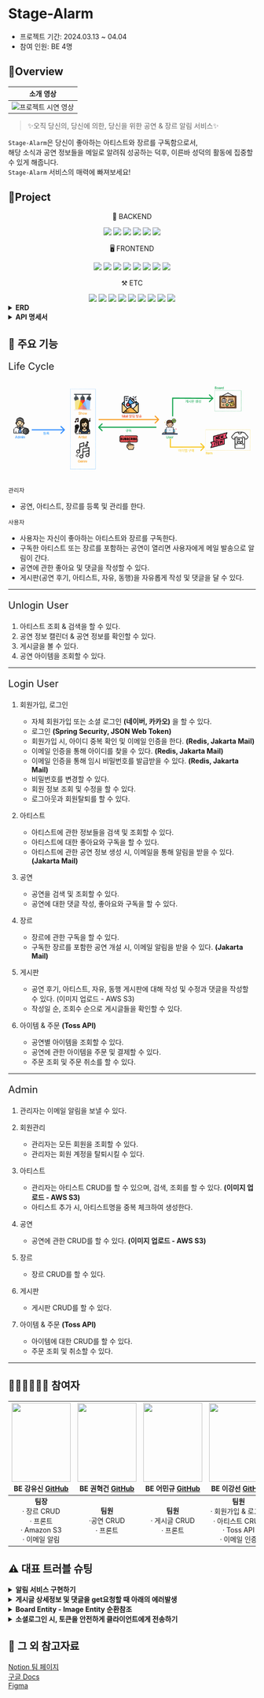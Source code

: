 # Stage-Alarm

- 프로젝트 기간: 2024.03.13 ~ 04.04
- 참여 인원: BE 4명


##  🍳Overview

|      소개 영상      |
|:---------------:|
| ![프로젝트 시연 영상]() |

> ✨오직 당신의, 당신에 의한, 당신을 위한 공연 & 장르 알림 서비스✨  
 
`Stage-Alarm`은 당신이 좋아하는 아티스트와 장르를 구독함으로서,   
해당 소식과 공연 정보들을 메일로 알려줘 성공하는 덕후, 이른바 성덕의 활동에 집중할 수 있게 해줍니다.  
`Stage-Alarm` 서비스의 매력에 빠져보세요!


##  🚩Project

<div align="center">
  <p>💾 BACKEND</p>
    <img src="https://img.shields.io/badge/Java 17-FF160B?style=flat-square&logo=java&logoColor=white"/>
    <img src="https://img.shields.io/badge/Spring Boot-6DB33F?style=flat-square&logo=springboot&logoColor=white"/>
    <img src="https://img.shields.io/badge/Spring Security-6DB33F?style=flat-square&logo=springsecurity&logoColor=white"/>
    <img src="https://img.shields.io/badge/JsonWebToken-000000?style=flat-square&logo=JSON Web Tokens&logoColor=white"/>
    <img src="https://img.shields.io/badge/Querydsl-white?style=flat-square&logo=querydsl&logoColor=white"/>
    <img src="https://img.shields.io/badge/JPA-088142?style=flat-square&logo=jpa&logoColor=white"/>
  <p>🖥️ FRONTEND</p>
    <img src="https://img.shields.io/badge/HTML-E34F26?style=flat-square&logo=html5&logoColor=white"/>
    <img src="https://img.shields.io/badge/CSS-1572B6?style=flat-square&logo=css3&logoColor=white"/>
    <img src="https://img.shields.io/badge/BootStrap-7952B3?style=flat-square&logo=bootstrap&logoColor=white"/>
    <img src="https://img.shields.io/badge/Thymeleaf-005F0F?style=flat-square&logo=thymeleaf&logoColor=white"/>
    <img src="https://img.shields.io/badge/jQuery-0769AD?style=flat-square&logo=jquery&logoColor=white"/>
    <img src="https://img.shields.io/badge/JavaSript-F7DF1E?style=flat-square&logo=javascript&logoColor=white"/>
    <img src="https://img.shields.io/badge/FullCalendar-528DD7?style=flat-square&logo=fullcalendar&logoColor=white"/>
    <img src="https://img.shields.io/badge/Font Awesome-528DD7?style=flat-square&logo=font awesome&logoColor=white"/>
  <p>⚒️ ETC</p>
    <img src="https://img.shields.io/badge/AWS S3-569A31?style=flat-square&logo=amazon s3&logoColor=white"/>
    <img src="https://img.shields.io/badge/SQLite-003B57?style=flat-square&logo=sqlite&logoColor=white"/>
    <img src="https://img.shields.io/badge/Jakarta Mail-F06B66?style=flat-square&logo=[아이콘명]&logoColor=white"/>
    <img src="https://img.shields.io/badge/Redis-DC382D?style=flat-square&logo=redis&logoColor=white"/>
    <img src="https://img.shields.io/badge/Swagger-85EA2D?style=flat-square&logo=swagger&logoColor=white"/>
    <img src="https://img.shields.io/badge/Erdcloud-171C36?style=flat-square&logo=[아이콘명]&logoColor=white"/>
    <img src="https://img.shields.io/badge/GitHub-181717?style=flat-square&logo=github&logoColor=white"/>
    <img src="https://img.shields.io/badge/Notion-000000?style=flat-square&logo=notion&logoColor=white"/>
    <img src="https://img.shields.io/badge/Figma-F24E1E?style=flat-square&logo=figma&logoColor=white"/>
</div>

<details>
<summary><strong>ERD</strong></summary>

![ERD](image/ERD.png)
</details>

<details>
<summary><strong>API 명세서</strong></summary>

http://localhost:8080/swagger-ui/index.html


![API 명세서](image/API%20명세서.png)
</details>


##  📍 주요 기능

<p style="font-size: 20px">Life Cycle</p>

![LifeCycle](image/LifeCycle.png)

`관리자`
- 공연, 아티스트, 장르를 등록 및 관리를 한다.

`사용자`
- 사용자는 자신이 좋아하는 아티스트와 장르를 구독한다.  
- 구독한 아티스트 또는 장르를 포함하는 공연이 열리면 사용자에게 메일 발송으로 알림이 간다.
- 공연에 관한 좋아요 및 댓글을 작성할 수 있다.
- 게시판(공연 후기, 아티스트, 자유, 동행)을 자유롭게 작성 및 댓글을 달 수 있다.

---

<p style="font-size: 20px">Unlogin User</p>

1. 아티스트 조회 & 검색을 할 수 있다.
2. 공연 정보 캘린더 & 공연 정보를 확인할 수 있다.
3. 게시글을 볼 수 있다.
4. 공연 아이템을 조회할 수 있다.

---

<p style="font-size: 20px">Login User</p>

1. 회원가입, 로그인
   - 자체 회원가입 또는 소셜 로그인 **(네이버, 카카오)** 을 할 수 있다.
   - 로그인 **(Spring Security, JSON Web Token)**
   - 회원가입 시, 아이디 중복 확인 및 이메일 인증을 한다. **(Redis, Jakarta Mail)**
   - 이메일 인증을 통해 아이디를 찾을 수 있다. **(Redis, Jakarta Mail)**
   - 이메일 인증을 통해 임시 비밀번호를 발급받을 수 있다. **(Redis, Jakarta Mail)**
   - 비밀번호를 변경할 수 있다.
   - 회원 정보 조회 및 수정을 할 수 있다.
   - 로그아웃과 회원탈퇴를 할 수 있다.
   

2. 아티스트
   - 아티스트에 관한 정보들을 검색 및 조회할 수 있다.
   - 아티스트에 대한 좋아요와 구독을 할 수 있다.
   - 아티스트에 관한 공연 정보 생성 시, 이메일을 통해 알림을 받을 수 있다. **(Jakarta Mail)**


3. 공연
   - 공연을 검색 및 조회할 수 있다.
   - 공연에 대한 댓글 작성, 좋아요와 구독을 할 수 있다.


4. 장르
   - 장르에 관한 구독을 할 수 있다.
   - 구독한 장르를 포함한 공연 개설 시, 이메일 알림을 받을 수 있다. **(Jakarta Mail)**


5. 게시판
   - 공연 후기, 아티스트, 자유, 동행 게시판에 대해 작성 및 수정과 댓글을 작성할 수 있다. (이미지 업로드 - AWS S3)
   - 작성일 순, 조회수 순으로 게시글들을 확인할 수 있다.


6. 아이템 & 주문 **(Toss API)**
   - 공연별 아이템을 조회할 수 있다.
   - 공연에 관한 아이템을 주문 및 결제할 수 있다.
   - 주문 조회 및 주문 취소를 할 수 있다.
---

<p style="font-size: 20px">Admin</p>

1. 관리자는 이메일 알림을 보낼 수 있다.


2. 회원관리
   - 관리자는 모든 회원을 조회할 수 있다.
   - 관리자는 회원 계정을 탈퇴시킬 수 있다.


3. 아티스트
   - 관리자는 아티스트 CRUD를 할 수 있으며, 검색, 조회를 할 수 있다. **(이미지 업로드 - AWS S3)**
   - 아티스트 추가 시, 아티스트명을 중복 체크하여 생성한다.


4. 공연
   - 공연에 관한 CRUD를 할 수 있다. **(이미지 업로드 - AWS S3)**


5. 장르
   - 장르 CRUD를 할 수 있다.


6. 게시판
   - 게시판 CRUD를 할 수 있다. 


7. 아이템 & 주문 **(Toss API)**
   - 아이템에 대한 CRUD를 할 수 있다.
   - 주문 조회 및 취소할 수 있다.
---


##  👩🏻‍💻🧑🏻‍💻 참여자

| <img src="https://github.com/fish-minkyu/fish-minkyu/assets/128130163/05ef3683-4b2d-435c-8a07-c6712221f25b" width="120" height="160"/><br/>BE 강유신 <a href="https://github.com/simidot">GitHub</a> | <img src="https://github.com/fish-minkyu/fish-minkyu/assets/128130163/70201eec-be3a-4771-9b06-6b9a7aa2557e" width="120" height="160"/><br/>BE 권혁건 <a href="https://github.com/KwonHyeokGeon">GitHub</a> | <img src="https://github.com/fish-minkyu/fish-minkyu/assets/128130163/3f56f6a8-750f-440e-a27f-d619aa30cdbb" width="120" height="160"/><br/>BE 어민규 <a href="https://github.com/fish-minkyu">GitHub</a> | <img src="https://github.com/fish-minkyu/fish-minkyu/assets/128130163/2692556c-938d-4171-b798-8f0585f28452" width="120" height="160"/><br/>BE 이강선 <a href="https://github.com/joshiaLee">GitHub</a> |
|:-------------------------------------------------------------------------------------------------------------------------------------------------------------------------------------------------:|:-------------------------------------------------------------------------------------------------------------------------------------------------------------------------------------------------------:|:-----------------------------------------------------------------------------------------------------------------------------------------------------------------------------------------------------:|:---------------------------------------------------------------------------------------------------------------------------------------------------------------------------------------------------:|
|                                              <strong>팀장</strong> <br> &middot; 장르 CRUD <br> &middot; 프론트 <br> &middot; Amazon S3 <br> &middot; 이메일 알림                                              |                                                                       <strong>팀원</strong> <br> &middot;공연 CRUD <br> &middot; 프론트                                                                        |                                                                     <strong>팀원</strong> <br> &middot; 게시글 CRUD <br> &middot; 프론트                                                                      |                                          <strong>팀원</strong> <br> &middot; 회원가입 & 로그인 <br> &middot; 아티스트 CRUD <br> &middot; Toss API <br> &middot; 이메일 인증                                           |


##  ⚠️ 대표 트러블 슈팅

<details>
<summary><strong>알림 서비스 구현하기</strong></summary>


# 1. 알림 서비스 구현하기

### 🖥️ 상황

- 사용자는 아티스트와 장르에 대해 구독할 수 있다.
- 새로운 공연 정보가 업로드될 때 사용자가 구독한 아티스트가 참여하거나, 사용자가 구독한 장르의 공연이라면 사용자에게 이메일로 알림을 보낸다.
- 이때, 이메일 알림은 **Jakarta Mail**로 메일 발송 처리를 하는데, 공연 정보를 업로드하는 메서드 내부에 구현해야할지? 구체적으로 어떤 방식으로 구현해야 할지 고민이 되었다.

### 🖋️ 알림 처리에 대한 공부

**1) Spring 비동기 처리 기능**


: 알림 작업을 비동기적으로 처리하여 응답 시간을 최소화할 수 있다.

- @EnableAsync + @Async : 단순한 스레드를 만들어준다.
- SpringAsyncConfig(@EnableAsync) + @Async(”threadPoolName”) : 스레드 풀을 만든다.
- 리턴 값이 있는 경우 : Future, ListenableFuture, CompleatableFuture 사용
- 👍🏻 : 높은 응답성, 자원 효율성 (필요에 따라 스레드 생성 및 관리)
- 👎🏻 : 코드 복잡도, 메모리 문제 (스레드가 다른 스레드와 동일한 메모리 공간을 공유한다)

**2) 이벤트 기반 아키텍처**


: 공연 정보가 업로드되는 이벤트를 발생시키고, 해당 이벤트를 구독하는 알림 서비스가 감지하여 알림을 보낸다.

- Spring의 이벤트 프레임워크 사용 + 이를 처리하는 리스너 등록
- 이벤트 발행 : ApplicationEventPublisher 주입받아 사용
- 이벤트 구독 : ApplicationListener 인터페이스 구현 혹은 @EventListener 사용
- 멀티 캐스팅 관계 : 다수의 수신자가 존재할 수 있는 통신 형태
- 동기 방식으로 동작 (트랜잭션이 하나의 범위로 묶일 수 있다.)
- 비동기 방식으로 하기 위해서는 별도의 설정이 필요
   - @Async 메서드로 비동기 구현
   - ApplicationEventMulticaster로 비동기 구현
- 👍🏻 : 의존성 분리, 재사용성, 별도의 서비스 분리 용이 (여러 도메인에서 사용 가능), 단위 테스트 용이
- 👎🏻 : 전반적인 작업량이 많아짐. 메시지 구독 순서를 고려해야 하는 경우 복잡.

**3) 알림 대기열**


: 메시지 큐나 대기열 시스템을 사용하여 알림 메시지를 임시 저장하고, 대기열을 정기적으로 확인하여 알림을 발송하는 방식.

- RabbitMQ 사용 (AMQP(Advanced Message Queuing Protocol)을 구현한 오픈 소스 메시지 브로커)
- Amazon SQS (Simple Queue Service) 사용
- Apache Kafka 사용 (고성능, 분산형 스트리밍 플랫폼. 대량의 데이터 스트리밍 처리에 특화)
- RabbitMQ 사용 (AMQP(Advanced Message Queuing Protocol)을 구현한 오픈 소스 메시지 브로커)
- ActiveMQ 사용
- 👍🏻 : 확장성, 결합도 감소, 부하 분산
- 👎🏻 : 복잡성 증가, 디버깅과 모니터링의 어려움

### **🌟 선택**

- 2번과 3번은 현재 상황에서 시간적 여유 및 경험 부족으로 구현이 어려울 것으로 예상.
- 그러나, 비동기 처리는 필수이므로 1번 방법을 활용해 알림 처리를 비동기로 처리하기로 했다.
- 핵심 : 알림 처리가 지연되어도 공연 정보 업로드 요청은 완료되어야 하며, 다른 스레드에서 알림을 처리할 수 있도록 비동기로 처리하여야 한다.

### 📨 구현

**1) AsyncConfig 설정**

- @EnableAsync : 비동기 기능 활성
- TaskExecutor를 사용하여 비동기 작업을 스케줄링 (ThreadPoolTaskExecutor)
- setCorePoolSize(n) : 기본적으로 실행 대기 중인 스레드 개수
- setMaxPoolSize(n) : 동시에 동작하는 최대 스레드 개수
- setQueueCapacity(n) : CorePool의 크기를 넘어서면 큐에 저장하는데, 그 큐의 최대 용량

```java
@Configuration
@EnableAsync // 스프링의 비동기 기능을 활성화하여 Async 어노테이션을 감지
public class AsyncConfig implements AsyncConfigurer {

  @Override
  @Bean(name = "threadPoolTaskExecutor")
  public Executor getAsyncExecutor() {
		// 내 PC의 Processor 개수를 가져옴.
    int processors = Runtime.getRuntime().availableProcessors(); 
	  // TaskExecutor를 사용하여 비동기 작업을 스케줄링 (ThreadPoolTaskExecutor)
    ThreadPoolTaskExecutor executor = new ThreadPoolTaskExecutor(); 
    // 기본적으로 실행 대기 중인 스레드 개수
    executor.setCorePoolSize(processors);
    // 동시에 동작하는 최대 스레드 개수
    executor.setMaxPoolSize(processors * 2); 
    // CorePool의 크기를 넘어서면 큐에 저장하는데, 그 큐의 최대 용량
    executor.setQueueCapacity(50); // 대기를 위한 Queue 크기
    executor.setKeepAliveSeconds(60);  // 스레드 재사용 시간
    executor.setThreadNamePrefix("AsyncExecutor-"); // 스레드 이름 prefix
    executor.initialize(); // ThreadPoolExecutor 생성

    return executor;
  }
}
```

**2) 비동기 적용**


: 비동기 처리 메서드에 @Async 어노테이션 붙여주기

```java
    // 이메일 발송 메서드
    @Override
    @Async("threadPoolTaskExecutor")
    @Transactional
    public void sendMail(Alert alert) throws MessagingException {
        log.info("===== email sending start");

        MimeMessage message = mailSender.createMimeMessage();
        MimeMessageHelper helper = new MimeMessageHelper(message, true, "UTF-8");

        helper.setSubject(EMAIL_TITLE_PREFIX + alert.getTitle()); //제목
        helper.setFrom("stage alarm <noreply@stagealarm.com>");
        helper.setTo(alert.getUserEmail());
        HashMap<String, String> emailValues = new HashMap<>();
        emailValues.put("content", alert.getMessage());
        String text = setContext(emailValues);
        helper.setText(text, true);
        helper.addInline("logo", new ClassPathResource("static/images/logo.png"));
        helper.addInline("notice-icon", new ClassPathResource("static/images/image-1.png"));

        mailSender.send(message);
        log.info("===== email sending end");
    }

```

```java
    // 공연 정보에 대한 알림 객체 생성 메서드 (내부에서 이메일 발송 메서드를 호출하므로 트랜잭션 처리를 했다)
    @Override
    @Async("threadPoolTaskExecutor")
    @Transactional
    public void createAlert(Long showInfoId) {
        // 해당 공연정보에서 아티스트 관련 알림 객체 생성
        log.info("===== artist alert creation start");
        List<ShowArtist> showArtists = showArtistRepo.findByShowInfoId(showInfoId);
        generateArtistSubAlert(showArtists);
        log.info("===== artist alert creation end");

        log.info("===== genre alert creation start");
        List<ShowGenre> showGenres = showGenreRepo.findByShowInfoId(showInfoId);
        generateGenreSubAlert(showGenres);
        log.info("===== genre alert creation end");

        List<Alert> alerts = alertRepository.findByShowInfoId(showInfoId);
        for (Alert alert : alerts) {
            try {
                log.info("send email start");
                alert.setMessage(generateMessage(alert, alert.getUserNickname()));
                sendMail(alert);
            } catch (MessagingException e) {
                log.warn(e.getMessage());
                throw new ResponseStatusException(HttpStatus.INTERNAL_SERVER_ERROR);
            }
        }
    }
```

**** 주의사항 ****

- @Async 어노테이션이 붙은 메서드는 같은 클래스 내에서 다른 메서드가 직접 호출할 경우 비동기로 실행되지 않는다. 스프링의 **프록시 기반 AOP**가 작동하는 방식 때문이다. 이를 해결하기 위해서는 자기 자신의 프록시 객체를 주입받아 사용하거나, 다른 빈에서 해당 메서드를 호출해야 한다.
- 비동기 메서드에서 발생하는 예외를 처리하기 위해서는 AsyncUncaughtExceptionHandler를 구현해야 한다.

### 🔥 트러블 발생

![이미지](https://prod-files-secure.s3.us-west-2.amazonaws.com/c69962b0-3951-485b-b10a-5bb29576bba8/f8205c6e-8ae7-4707-afa6-421651e436cf/Untitled.png)

- 찾아봤더니 스프링은 프록시를 사용해서 별도의 스레드에서 Async 처리된 메서드를 실행할 때 프록시 기술을 사용한다고 한다. 음... 프록시가 뭔데 대체!....
- 프록시 생성 방법에는 JDK 동적 프록시 / CGLib 사용 가능
- 스프링 부트 사용시에는 AOP 적용시 기본으로 CGLib 사용
- @EnableAsync는 스프링부트의 방식과는 무관하게 **JDK 동적 프록시나 CGLib** 중 선택 가능하다. (기본값이 Jdk 동적 프록시)

<details>
<summary><strong>AOP Proxy 관련 간단 설명</strong></summary>

**1. JDK dynamic proxy**


:인터페이스 기반의 프록시 생성 방식. Java의 리플렉션을 이용해서 객체를 만든다.

대상의 객체가 최소 하나의 인터페이스를 구현했다면 JDK 프록시를 사용한다.

스프링은 JDK의 Proxy클래스를 사용하여 해당 인터페이스를 구현하는 프록시 객체를 동적으로 생성.

인터페이스를 통한 프록싱에 적합하다.

**2. CGLib proxy (Code Generation Library)**


: 클래스 기반의 프록시 생성 방식. 바이트코드를 조작해 프록시 객체를 만든다.  
대상 객체가 인터페이스를 구현하지 않거나, proxyTargetClass=true 설정을 사용하는 경우에 적용된다.  
상속을 사용하여 대상 클래스의 하위 클래스를 동적으로 생성하고, 이를 통해 프록시 객체를 만든다.  
클래스를 직접 상속하여 프록싱한다.

**default** : JDK dynamic proxy

만약 **@EnableAsync(proxyTargetClass =true)** 설정을 하였으면 **CGLib** proxy 강제

</details>


🤔사실 프록시에 대해 제대로 공부하지 않고, 그냥 어찌저찌 해결하다보니 실행이 되었다.  
이때 해결책으로 썼던 것은 **@EnableAsync(proxyTargetClass=true)**로 바꾸고, 된다! 하고 아무 생각 없이 넘겼다.  
하지만, 지금 트러블 슈팅을 적으며 프록시에 대해서 어느정도 개념을 공부하니, 얼떨결에~ 해결했다는 사실을 알게 되었다.  

위의 오류 상황을 제대로 살펴보면 Action에 두가지 해결책을 제시해주었다.

1) Consider injecting the bean as one of its interfaces

or

2) forcing the use of CGLib-based proxies by setting proxyTargetClass=true on @EnableAsync and/or @EnableCaching.

이렇게 두가지 방법이 있다.

1) 인터페이스 상속을 통해서 빈 주입을 하여 JDK dynamic proxy로 제대로 생성되게 만든다.

2) proxyTargetClass=true 설정을 통해서 CGLib proxy로 강제하여 생성되게 만든다.

위의 상황에서 나는 분명 interface를 구현하고 상속받았는데 왜 why? 이런 문제가 나는걸까 ? 했는데,  
알고보니, Async 어노테이션이 달리는 메서드가 꼭 반드시 인터페이스에 구현되어있어야 한다. = 인터페이스로 빈을 주입한다.   
그래서 두가지 메서드를 인터페이스 메서드로 구현하여 오버라이딩하여 구체적인 메서드를 구현해주었다.

```java
public interface AlertService {
    void createAlert(Long showInfoId);
    void sendMail(Alert alert) throws MessagingException;
}
```

```java
@Slf4j
@Service
@RequiredArgsConstructor
public class EmailAlertService implements AlertService {
    private final JavaMailSender mailSender;
    private final SpringTemplateEngine templateEngine;

    private final AlertRepository alertRepository;
    private final ShowArtistRepo showArtistRepo;
    private final ShowGenreRepo showGenreRepo;
    private final GenreSubscribeRepo genreSubscribeRepo;
    private final ArtistSubscribeRepo artistSubscribeRepo;

    private static final String EMAIL_TITLE_PREFIX = "[STAGE ALARM] 알림 : 새 공연이 등록되었습니다";
    private static final String EMAIL_ALARM_TITLE = "알림 : 새 공연이 등록되었습니다";

    @Override
    @Async("threadPoolTaskExecutor")
    public void sendMail(Alert alert) throws MessagingException {
        log.info("===== email sending start");

        MimeMessage message = mailSender.createMimeMessage();
        MimeMessageHelper helper = new MimeMessageHelper(message, true, "UTF-8");

        helper.setSubject(EMAIL_TITLE_PREFIX + alert.getTitle()); //제목
        helper.setFrom("stage alarm <noreply@stagealarm.com>");
        helper.setTo(alert.getUserEmail());
        HashMap<String, String> emailValues = new HashMap<>();
        emailValues.put("content", alert.getMessage());
        String text = setContext(emailValues);
        helper.setText(text, true);
        helper.addInline("logo", new ClassPathResource("static/images/logo.png"));
        helper.addInline("notice-icon", new ClassPathResource("static/images/image-1.png"));

        mailSender.send(message);
        log.info("===== email sending end");
    }

    @Override
    public void createAlert(Long showInfoId) {
        // 해당 공연정보에서 아티스트 관련 알림 객체 생성
        log.info("===== artist alert creation start");
        List<ShowArtist> showArtists = showArtistRepo.findByShowInfoId(showInfoId);
        generateArtistSubAlert(showArtists);
        log.info("===== artist alert creation end");

        log.info("===== genre alert creation start");
        List<ShowGenre> showGenres = showGenreRepo.findByShowInfoId(showInfoId);
        generateGenreSubAlert(showGenres);
        log.info("===== genre alert creation end");

        List<Alert> alerts = alertRepository.findByShowInfoId(showInfoId);
        for (Alert alert : alerts) {
            try {
                log.info("send email start");
                alert.setMessage(generateMessage(alert, alert.getUserNickname()));
                sendMail(alert);
            } catch (MessagingException e) {
                log.warn(e.getMessage());
                throw new ResponseStatusException(HttpStatus.INTERNAL_SERVER_ERROR);
            }
        }
    }

    private void generateArtistSubAlert(List<ShowArtist> shows) {
        for (ShowArtist artist : shows) {
            List<ArtistSubscribe> subscribes = artistSubscribeRepo.findByArtistId(artist.getArtist().getId());
            for(ArtistSubscribe subscribe : subscribes) {
                log.info("subscribe :: "+subscribe.toString());
                Alert alert = Alert.builder()
                    .showInfo(artist.getShowInfo())
                    .userEmail(subscribe.getUserEntity().getEmail())
                    .userNickname(subscribe.getUserEntity().getNickname())
                    .artistSubscribe(subscribe)
                    .title(EMAIL_ALARM_TITLE)
                    .build();

                alert = alertRepository.save(alert);
                log.info("saved..artist alert : "+alert.toString());
            }
        }
    }

    private void generateGenreSubAlert(List<ShowGenre> shows) {
        for (ShowGenre genre : shows) {
            List<GenreSubscribe> subscribes = genreSubscribeRepo.findByGenreId(genre.getGenre().getId());
            for (GenreSubscribe subscribe : subscribes) {
                String userEmail = subscribe.getUserEntity().getEmail();
                Optional<Alert> alertOptional = alertRepository.findByUserEmailAndShowInfoId(userEmail, genre.getShowInfo().getId());
                Alert alert;
                // 이미 해당 구독자 유저에 대한 알림이 생성된 상태이면 이미 생성된 alert에 추가만 하고 알림 이메일은 보내지 않음
                if (alertOptional.isPresent()) {
                    alert = alertOptional.get();
                    alert.setGenreSubscribe(subscribe);
                    alertRepository.save(alert);
                    log.info("==== set same alert for " + subscribe.getUserEntity().getNickname());
                    continue;
                } else { // 한 유저에 대한 알림이 생성되지 않은 상태이면 새로 생성
                    alert = Alert.builder()
                        .showInfo(genre.getShowInfo())
                        .genreSubscribe(subscribe)
                        .title(EMAIL_ALARM_TITLE)
                        .userEmail(userEmail)
                        .userNickname(subscribe.getUserEntity().getNickname())
                        .build();
                    alertRepository.save(alert);
                }
                log.info("saved..genre alert : "+alert.toString());
            }
        }
    }

    private String generateMessage(Alert alert, String userNickname){
        StringBuffer sb = new StringBuffer();
        sb.append("안녕하세요. ").append(userNickname).append("님, 스테이지 알람에서 알림 드립니다.   \n");
        sb.append("구독하신 ");
        if (alert.getGenreSubscribe() != null && alert.getArtistSubscribe()!=null) {
            sb.append("아티스트 :: ").append(alert.getArtistSubscribe().getArtist().getName()).append("와 ");
            sb.append("장르 :: ").append(alert.getGenreSubscribe().getGenre().getName()).append("의 공연 정보가 등록되었습니다.  \n");
        } else if (alert.getGenreSubscribe() == null) {
            sb.append("아티스트 :: ").append(alert.getArtistSubscribe().getArtist().getName()).append("의 공연 정보가 등록되었습니다.  \n");
        } else {
            sb.append("장르 :: ").append(alert.getGenreSubscribe().getGenre().getName()).append("의 공연 정보가 등록되었습니다.  \n");
        }
        sb.append("해당 공연 보기 : ").append(alert.getShowInfo().getTicketVendor()).append(" \n\n");
        sb.append("저희 스테이지 알람을 사랑해주셔서 감사합니다. ");

        return sb.toString();
    }

    private String setContext(Map<String, String> emailValues) {
        Context context = new Context();
        emailValues.forEach(context::setVariable);
        return templateEngine.process("email/index.html", context);
    }
}
```

### **📨📨📨 결과 로그**

![이미지](https://blog.kakaocdn.net/dn/bfPIJL/btsGjBmkAJl/gWT8y1cZNSaIbaBakKhq4K/img.png)

1) 공연 정보 업로드시 uploadIntoS3 하고,

2) 해당 공연 정보에 대해서 저장을 하고,

3) 이 생성된 ShowInfo 객체를 가지고 관련 ShowArtist, ShowGenre 객체를 생성해주고

4) 이를 활용해 구독자와 ShowArtist, ShowGenre 연결짓는 Alert 객체를 만들어주고

5) 이 만들어진 Alert를 바탕으로 이메일 알림을 발송한다. (이때 확인하고 중복되게 알림이 보내지지 않는다)

6) 그렇게 알림은 비동기적으로 차례로 처리가 되고 이후 스레드가 닫힌다.

### **🌟🌟동기 처리 방식 vs. 비동기 처리 방식 🌟🌟**

동기 처리와 비동기 처리의 차이를 느껴보고자 실험을 했다.  
5명의 구독자에게 이메일을 발송하였다.

![이미지](https://blog.kakaocdn.net/dn/cY7T0x/btsF9CrHfsR/rT4VZJktcKGv5KYcRBwkI0/img.png)

![이미지](https://blog.kakaocdn.net/dn/dxltzM/btsGkULXTuF/N0ftzCOWxSErvyqkmSUVc0/img.png)

1) 동기 처리 방식 : 공연정보 업로드 요청시 5명의 구독자에게 이메일을 모두 발송하는 시간까지 더해져 **15.37s 기록**

2) 비동기 처리 방식 : 공연정보 업로드 요청시 **439ms 기록**, 요청 보낸 후에 이메일 전송이 차례로 이루어지고, 이메일 전송이 이루어지는 사이에도 여러번 요청을 보낼 수 있다.

[알림 동기처리와 비동기처리](https://www.notion.so/4d6c075d3db94bb0a957c201b40fbd80?pvs=21) <<동영상

</details>

<details>
<summary><strong>게시글 상세정보 및 댓글을 get요청할 때 아래의 에러발생</strong></summary>

## 🎃게시글 상세정보 및 댓글을 get 요청 할 때 아래의 에러발생

![](https://file.notion.so/f/f/c69962b0-3951-485b-b10a-5bb29576bba8/64d77117-81ea-4301-a78b-f2ef891de2e5/Untitled.png?id=2cc1bcd8-e589-4e08-b3a8-22f1ae0d9dd5&table=block&spaceId=c69962b0-3951-485b-b10a-5bb29576bba8&expirationTimestamp=1712340000000&signature=zBb1AMarSPo6Z7DfzuFqApGPfAF6Dh4CUijWQEDF7oc&downloadName=Untitled.png)

![Untitled](https://file.notion.so/f/f/c69962b0-3951-485b-b10a-5bb29576bba8/3d1d45ad-cb28-4d2f-9eed-2900a5397cfe/Untitled.png?id=66926217-f464-4282-a9cf-d4d5a0756ddc&table=block&spaceId=c69962b0-3951-485b-b10a-5bb29576bba8&expirationTimestamp=1712340000000&signature=QyX0ThsxbQfFJJS6TG2B8jQ_5mzLHeW3zjnedvzOeuA&downloadName=Untitled.png)

- FetchType.LAZY로 연관관계를 매핑할 때 연관된 엔티티가 모두 로딩되지 않고 필요로 할 때 로딩함.
- 데이터베이스에서 로딩되지 않은 대신 프록시 객체를 생성하여 사용함.
- Dto객체를 JSON으로 변환하는 직렬화할 때 해당 객체의 모든 필드는 완전하게 초기화되어야함.
  그러나 프록시 객체로 로딩된 객체는 직렬화과정에서 실제로 초기화되지않음.
- Jackson이 JSON으로 변환하는 동안 프록시 객체의 필드를 접근하려 할 때 에러가 발생!

![Untitled](https://file.notion.so/f/f/c69962b0-3951-485b-b10a-5bb29576bba8/506ae3e7-bcd6-4db2-9077-54f6fe210c0d/Untitled.png?id=55d49c17-c8bc-4e0c-b440-80866d1deff8&table=block&spaceId=c69962b0-3951-485b-b10a-5bb29576bba8&expirationTimestamp=1712347200000&signature=NgS36Dc-P2Wot_TURRjKoqfK6G7H6wh-uNMBCl8BNhQ&downloadName=Untitled.png)

> showInfo와 userEntity가 lazyloading됨


![Untitled](https://file.notion.so/f/f/c69962b0-3951-485b-b10a-5bb29576bba8/cc608b16-649b-4df0-9371-1ea55b0d1f2a/Untitled.png?id=76beb725-cb6a-4f85-8fdb-dbbe9b1200eb&table=block&spaceId=c69962b0-3951-485b-b10a-5bb29576bba8&expirationTimestamp=1712347200000&signature=TjrqhPNTW1whbx6Eq1lybLIRLyNUEMIn5tIk1OUjKBQ&downloadName=Untitled.png)

## 해결방법

엔티티 대신 DTO를 사용하여 정보를 직렬화하면 된다.

![Untitled](https://file.notion.so/f/f/c69962b0-3951-485b-b10a-5bb29576bba8/994074b9-e1b7-4897-8228-3bd26e627db6/Untitled.png?id=5ff44461-ab12-4145-bd21-37a9aca966f8&table=block&spaceId=c69962b0-3951-485b-b10a-5bb29576bba8&expirationTimestamp=1712347200000&signature=ZlROsu8Sy2O5EWKOoUx7W1Gsf514etjGmJ8hF_VvoXY&downloadName=Untitled.png)

- UserEntity를 사용하는 대신 UserResponseDto를 사용하여 showComments의 getUserEntity()를 사용하지 않음
   - DTO로 변환할 때 필요한 데이터만을 가져오기 때문에 프록시 객체의 모든 데이터를 로딩할 필요가 없어서 프록시객체의 초기화를 강제로 발생시키지 않음.

```java
@Getter
@Setter
@Builder
@ToString
@NoArgsConstructor
@AllArgsConstructor
public class UserResponseDto {
    // comments에 get요청이 왔을 때 user정보를 주기 위한 userDto(userEntity를 직접 넘기지 않기 위해)
    private String nickname;
    private Long userId;
    private String authorities;

    public static UserResponseDto fromEntity(UserEntity user) {
        if (user == null) return null;
        return UserResponseDto.builder()
                .nickname(user.getNickname())
                .userId(user.getId())
                .authorities(user.getAuthorities())
                .build();
    }
}

```

Rest API를 통해 응답받은 DTO를 JSON으로 직렬화하는 과정에서 생각치도 못했던 에러가 많이 발생했다.  Jackson이 프로퍼티를 직렬화 할 때 getter를 사용하여 값을 읽기 때문에 DTO에 @Getter 어노테이션을 붙여주지 않으면 에러가 발생하는 등 Rest API를 구성할 때 더 세부적으로 고민해야 할 요소들이 많이 있지만 프론트를 직접 구현해보지않으면 알기 어려웠던 만큼 Rest API로 구현해보길 잘한 것 같다.

</details>

<details>
<summary><strong>Board Entity - Image Entity 순환참조</strong></summary>


## 문제.

게시글 생성 시, 이미지와 함께 생성을 하게 되면 반환값이 자니치게 크고 긴 이상한 점을 발견했다.  
해당 문제는 Board와 Image가 서로 참조를 하면서 반환값 또한 서로 참조하는 결과값이 나와  
Stack Over Flow가 발생하는 것이었다.

Postman으로 테스트를 할 땐 게시글이 생성이 되었지만 웹 브라우저로 테스트를 하면 생성되지 않았다.

### 에러 코드.(Stack Over Flow)

```java
Ignoring exception, response committed already: org.springframework.http.converter.HttpMessageNotWritableException: Could not write JSON: Infinite recursion (StackOverflowError)
Resolved [org.springframework.http.converter.HttpMessageNotWritableException: Could not write JSON: Infinite recursion (StackOverflowError)]
```

### Board Entity

```java
import com.example.stagealarm.BaseEntity;
import com.example.stagealarm.image.entity.Image;
import com.example.stagealarm.user.entity.UserEntity;
import jakarta.persistence.*;
import lombok.*;

import java.util.ArrayList;
import java.util.List;

@Getter
@Builder
@Entity
@NoArgsConstructor
@AllArgsConstructor
public class Board  extends BaseEntity {
  @Column(nullable = false)
  @Setter
  private String title;
  @Setter
  private String content;
  @Enumerated(EnumType.STRING)
  @Setter
  private ActivateEnum activate; //todo: Enum 신고로 바뀌었을 경우를 대비하여
  @Setter
  private Long views;

  @ManyToOne(fetch = FetchType.LAZY)
  @Setter
  private Category category;

  @ManyToOne(fetch = FetchType.LAZY)
  private UserEntity userEntity;

  @OneToMany(cascade = CascadeType.ALL, fetch = FetchType.LAZY)
  private List<Image> imageList;

  @OneToMany(mappedBy = "board", fetch = FetchType.LAZY)
  private List<BoardComment> commentList = new ArrayList<>();

  public void addImage(Image image) {
    // 현재 Board 인스턴스에 Image 객체를 추가
    this.imageList.add(image);
    // Image 객체의 Board 참조를 현재 Board 인스턴스로 설정
    image.setBoard(this);
  }

  public static Board.BoardBuilder customBuilder() {
    return builder()
      .commentList(new ArrayList<>())
      .imageList(new ArrayList<>());
  }
}
```

### Image Entity

```java
import com.example.stagealarm.BaseEntity;
import com.example.stagealarm.board.entity.Board;
import jakarta.persistence.Column;
import jakarta.persistence.Entity;
import jakarta.persistence.FetchType;
import jakarta.persistence.ManyToOne;
import lombok.*;

@Getter
@Builder
@Entity
@NoArgsConstructor
@AllArgsConstructor
public class Image extends BaseEntity {
  @Column(nullable = false)
  private String imgUrl;

  @ManyToOne(fetch = FetchType.LAZY)
  @Setter
  private Board board;
}
```

### 반환값(Postman) - 525ms, 405.31KB

```java
{
    "id": 4,
    "title": "test",
    "content": "test",
    "activate": "ACTIVATE",
    "views": 0,
    "userId": 2,
    "loginId": "user",
    "categoryId": 1,
    "createdAt": "2024-04-03T20:04:02.1838",
    "imageList": [
        {
            "id": 3,
            "createdAt": "2024-04-03T20:04:02.179216",
            "imgUrl": "https://s3.ap-northeast-2.amazonaws.com/java-test-s3/boardImg/ded4a01c-7f27-40a9-b814-d3b556ec35b4.png",
            "board": {
                "id": 4,
                "createdAt": "2024-04-03T20:04:02.1838",
                "title": "test",
                "content": "test",
                "activate": "ACTIVATE",
                "views": 0,
                "category": {
                    "id": 1,
                    "category": "공연 후기"
                },
                "userEntity": {
                    "id": 2,
                    "createdAt": "2024-04-03T17:31:18.739",
                    "loginId": "user",
                    "password": "$2a$10$9vANwbo5MJFzY029Pe0KFea1njGXu8SmjiDusK9uLGIWqpm48r8I2",
                    "email": "hhhjs0133@naver.com",
                    "nickname": "일반 사용자1",
                    "gender": null,
                    "phone": null,
                    "profileImg": null,
                    "address": null,
                    "authorities": "ROLE_USER",
                    "likeList": [],
                    "genreSubscribeList": [],
                    "artistSubscribeList": []
                },
                "imageList": [
                    {
                        "id": 3,
                        "createdAt": "2024-04-03T20:04:02.179216",
                        "imgUrl": "https://s3.ap-northeast-2.amazonaws.com/java-test-s3/boardImg/ded4a01c-7f27-40a9-b814-d3b556ec35b4.png",
                        "board": {
                            "id": 4,
                            "createdAt": "2024-04-03T20:04:02.1838",
                            "title": "test",
                            "content": "test",
                            "activate": "ACTIVATE",
                            "views": 0,
                            "category": {
                                "id": 1,
                                "category": "공연 후기"
                            },
                            "userEntity": {
                                "id": 2,
                                "createdAt": "2024-04-03T17:31:18.739",
                                "loginId": "user",
                                "password": "$2a$10$9vANwbo5MJFzY029Pe0KFea1njGXu8SmjiDusK9uLGIWqpm48r8I2",
                                "email": "hhhjs0133@naver.com",
                                "nickname": "일반 사용자1",
                                "gender": null,
                                "phone": null,
                                "profileImg": null,
                                "address": null,
                                "authorities": "ROLE_USER",
                                "likeList": [],
                                "genreSubscribeList": [],
                                "artistSubscribeList": []
                            },
                            // ... 무한 반복 ...
```

![Untitled](https://file.notion.so/f/f/c69962b0-3951-485b-b10a-5bb29576bba8/a7fce8f2-ae85-4da5-9fbb-d1a8ef7fef6a/Untitled.png?id=8783e3ca-1526-4dbf-8952-bd1116b53672&table=block&spaceId=c69962b0-3951-485b-b10a-5bb29576bba8&expirationTimestamp=1712368800000&signature=p3abst2TqYgveD-7VyJMhyVY0bVnHwYBIAbsBRt27dw&downloadName=Untitled.png)

## 해결.

`@JsonManagedReference`와 `@JsonBackReference` 을 사용해서 순환 참조를 해결했다.  
JPA 엔티티나 다른 객체 관계에서 순환 참조를 방지하기 위해 해당 어노테이션들을 사용한다.  
`@JsonManagedReference`은 순환참조의 “부모”쪽에, `@JsonBackReference`은 “자식”쪽에 붙여 사용한다.

### Board Entity

```java
import com.example.stagealarm.BaseEntity;
import com.example.stagealarm.image.entity.Image;
import com.example.stagealarm.user.entity.UserEntity;
import com.fasterxml.jackson.annotation.JsonManagedReference;
import jakarta.persistence.*;
import lombok.*;

import java.util.ArrayList;
import java.util.List;

@Getter
@Builder
@Entity
@NoArgsConstructor
@AllArgsConstructor
public class Board  extends BaseEntity {
  @Column(nullable = false)
  @Setter
  private String title;
  @Setter
  private String content;
  @Enumerated(EnumType.STRING)
  @Setter
  private ActivateEnum activate; //todo: Enum 신고로 바뀌었을 경우를 대비하여
  @Setter
  private Long views;

  @ManyToOne(fetch = FetchType.LAZY)
  @Setter
  private Category category;

  @ManyToOne(fetch = FetchType.LAZY)
  private UserEntity userEntity;

  @OneToMany(cascade = CascadeType.ALL, fetch = FetchType.LAZY)
	@JsonManagedReference
  private List<Image> imageList;

  @OneToMany(mappedBy = "board", fetch = FetchType.LAZY)
  private List<BoardComment> commentList = new ArrayList<>();

  public void addImage(Image image) {
    // 현재 Board 인스턴스에 Image 객체를 추가
    this.imageList.add(image);
    // Image 객체의 Board 참조를 현재 Board 인스턴스로 설정
    image.setBoard(this);
  }

  public static Board.BoardBuilder customBuilder() {
    return builder()
      .commentList(new ArrayList<>())
      .imageList(new ArrayList<>());
  }
}
```

### Image Entity

```java
import com.example.stagealarm.BaseEntity;
import com.example.stagealarm.board.entity.Board;
import com.fasterxml.jackson.annotation.JsonBackReference;
import jakarta.persistence.Column;
import jakarta.persistence.Entity;
import jakarta.persistence.FetchType;
import jakarta.persistence.ManyToOne;
import lombok.*;

@Getter
@Builder
@Entity
@NoArgsConstructor
@AllArgsConstructor
public class Image extends BaseEntity {
  @Column(nullable = false)
  private String imgUrl;

  @ManyToOne(fetch = FetchType.LAZY)
	@JsonBackReference
  @Setter
  private Board board;
}
```

### 반환값 1045ms, 938B
```java
{
    "id": 5,
    "title": "test",
    "content": "test",
    "activate": "ACTIVATE",
    "views": 0,
    "userId": 2,
    "loginId": "user",
    "categoryId": 1,
    "createdAt": "2024-04-03T20:13:46.114877",
    "imageList": [
        {
            "id": 5,
            "createdAt": "2024-04-03T20:13:46.100346",
            "imgUrl": "https://s3.ap-northeast-2.amazonaws.com/java-test-s3/boardImg/2d921929-4280-442d-ac49-9f43f7be44df.png"
        },
        {
            "id": 6,
            "createdAt": "2024-04-03T20:13:46.109876",
            "imgUrl": "https://s3.ap-northeast-2.amazonaws.com/java-test-s3/boardImg/2b6e8b43-54b4-434d-a610-3bdbda4a9d4e.png"
        }
    ],
    "commentList": []
}
```
![이미지](https://file.notion.so/f/f/c69962b0-3951-485b-b10a-5bb29576bba8/986421aa-ff28-4f19-97fe-f0b2baa68ab0/Untitled.png?id=970ef00b-590e-4934-8c82-f39a7a92bb55&table=block&spaceId=c69962b0-3951-485b-b10a-5bb29576bba8&expirationTimestamp=1712368800000&signature=UZhnd5iiu0043jd4AiSZqMMCBSQ3guAplbmMO3cGrz0&downloadName=Untitled.png)

</details>


<details>
<summary><strong>소셜로그인 시, 토큰을 안전하게 클라이언트에게 전송하기</strong></summary>

### 상황

- 소셜로그인할때 `OAuth2SuccessHandler` 까지 도달하고나서 토큰을 발급하는데 이 토큰을 어떻게 클라이언트에게 안전하게 보낼수 있을까?
- 소셜로그인 성공시에 토큰을 쿼리파라미터로 보낼수는 있지만 URL에 다 노출이 되기때문에 최소한 **Response Header**에 보내고 싶지만 사실 보안적인 수준에서는 쿼리 파라미터로 보내나 헤더로 보내나 바디로 보내나 토큰을 탈취하는것은 큰 차이가 없다고 한다.
- 따라서 더 보안을 강화하기 위해 다음과 같은 해결책들을 공부해 보았다.

### 해결을 위한 공부

- `SimpleUrlAuthenticatoinSuccessHandler` 를 상속할경우 특정 URL로 리다이렉트만 가능하기 때문에 토큰을 http 헤더나 바디에 포함시킬수가 없다. (리다이렉트시에 초기 헤더정보는 다음 요청으로 전달되지 않기 때문에)
- 크게 두가지 해결책이 있다는걸 알았는데 쿠키에 jwt 토큰을 포함시키거나 헤더에 포함시키는 방법이 있다.
- 첫번째 방법은 원래대로 `SimpleUrlAuthenticatoinSuccessHandler` 을 쓰되 리다이렉트시에 jwt 토큰을 쿠키에 넣어서 전달하는 방법이 있다.
- 두번째로 헤더에 포함시키고 싶다면 `SimpleUrlAuthenticatoinSuccessHandler` 가 아니라 `OAuth2AuthenticationSuccessHandler` 를 상속해서 여기서 헤더에 포함시키는 방법이 있다. 이번 프로젝트에서는 헤더에 bearer jwt 토큰을 포함시키는 방식으로 진행했기 때문에 여기까지 하더라도 현재 보안수준을 만족하지만 만약 **공격자가 네트워크를 통해 전송되는 데이터 패킷을 가로채거나 모니터링하는 데이터 스니핑(Data Sniffing)**을 ****한다면 토큰이 탈취 당할수도 있기때문에 더 욕심이 생겨 나중에 있을 보안의 확장성을 위해 좀 더 공부를 해보았다.
- 결국 쿠키나 헤더 모두 탈취당할 가능성이 있는데 쿠키를 사용하는 방법이 더 여러가지 보안을 강화할 수단이 있다는것을 알게돼서 소셜로그인시에 쿠키로 전달하는 방법을 택했다.
- 보안 강화를 위해쿠키에 Secure 플래그를 설정함으로써 HTTPS 프로토콜일 경우에만 쿠키를 전달하여 **중간자 공격(man-in-the-middle attack)**으로 쿠키 정보를 보호할 수 있다. (현재는 개발단계 프로젝트 임으로 이 설정을 true로 하더라도 http로 보내짐을 확인했다)
- 추가로 HttpOnly 플래그를 설정해서 `javascript` 에서는 쿠키에 접근하지 못하고 서버측에서만 접근할수 있게 설정할수있다. 이것을 설정해서 **공격자가 상대방의 브라우저에 스크립트가 실행되도록 해서 정보를 탈취하는 XSS(Cross Site Scripting)** 공격으로부터 쿠키를 안전하게 보호할수 있다. (지금은 편의를 위해 이설정을 false 하고 쿠키에 들어있는 데이터만 꺼내고 바로 삭제하도록 했다. 나중에 보안 조건이 강화되면 true로 바꿀수있다)

### 코드 구현(서버에서 클라이언트로 쿠키 전달)

```java
package com.example.stagealarm.oauth;

import com.example.stagealarm.jwt.JwtTokenUtils;
import com.example.stagealarm.user.dto.UserDto;
import com.example.stagealarm.user.service.UserService;
import jakarta.servlet.ServletException;
import jakarta.servlet.http.Cookie;
import jakarta.servlet.http.HttpServletRequest;
import jakarta.servlet.http.HttpServletResponse;
import lombok.RequiredArgsConstructor;
import lombok.extern.slf4j.Slf4j;
import org.springframework.security.core.Authentication;
import org.springframework.security.core.userdetails.UserDetails;
import org.springframework.security.crypto.password.PasswordEncoder;
import org.springframework.security.oauth2.core.user.OAuth2User;
import org.springframework.security.web.authentication.SimpleUrlAuthenticationSuccessHandler;
import org.springframework.stereotype.Component;

import java.io.IOException;
import java.util.Objects;

@Slf4j
@Component
@RequiredArgsConstructor
public class OAuth2SuccessHandler
        extends SimpleUrlAuthenticationSuccessHandler {
    // JWT 발급을 위해 JwtTokenUtils
    private final JwtTokenUtils tokenUtils;
    // 사용자 정보 등록을 위해 UserService
    private final UserService userService;
    private final PasswordEncoder passwordEncoder;

    @Override
    public void onAuthenticationSuccess(
            HttpServletRequest request,
            HttpServletResponse response,
            Authentication authentication
    ) throws IOException, ServletException {
        // OAuth2UserServiceImpl의 반환값이 할당된다.
        OAuth2User oAuth2User
                = (OAuth2User) authentication.getPrincipal();

        // 넘겨받은 정보를 바탕으로 사용자 정보를 준비
        String email = oAuth2User.getAttribute("email");
        String provider = oAuth2User.getAttribute("provider");
        String username
                = String.format("%s:%s", provider, email);
        String providerId = oAuth2User.getAttribute("id").toString();
        String nickname = oAuth2User.getAttribute("nickname");

        // 이메일 중복 검사
        if (userService.existsByEmail(email)) {
            // 중복된 이메일이 있을 경우, 과거에 가입한 sns 가 아닐시 중복 알림 페이지로 리다이렉트
            String sns= userService.searchByEmail(email).getLoginId().split(":")[0];
            if(!Objects.equals(provider, sns)){
                String duplicateEmailPage = "http://localhost:8080/user/emailDuplicate";
                getRedirectStrategy().sendRedirect(request, response, duplicateEmailPage);
                return;
            }
        }

        // 처음으로 이 소셜 로그인으로 로그인을 시도했다.
        if (!userService.userExists(username)) {
            // 새 계정을 만들어야 한다.
            userService.joinWithoutFile(UserDto.builder()
                    .loginId(username)
                    .email(email)
                    .nickname(nickname)
                    .password(passwordEncoder.encode(providerId))
                    .build());

        }
        log.info(username);

        // 데이터베이스에서 사용자 계정 회수
        UserDetails details
                = userService.loadUserByUsername(username);
        // JWT 생성
        String jwt = tokenUtils.generateToken(details);

        // 쿠키에 JWT 토큰 저장
        Cookie jwtCookie = new Cookie("auth_token", jwt); // "auth_token"은 쿠키의 이름입니다.

        // 쿠키 설정 (옵션)
        jwtCookie.setHttpOnly(false); // JavaScript를 통한 접근 방지 false -> 프론트에서 바로 꺼내고 지울용도임
        jwtCookie.setSecure(true); // HTTPS 를 통해서만 쿠키를 전송
        jwtCookie.setPath("/"); // 사이트 전역에서 쿠키 접근 가능

        // 응답에 쿠키 추가
        response.addCookie(jwtCookie);
        // oauthClient 는 JWT 를 처리할 클라이언트측 페이지를 연결해줌
        String redirectUrl = "http://localhost:8080/user/oauthClient";
        getRedirectStrategy().sendRedirect(request, response, redirectUrl);
        // 토큰을 -> 쿠키 -> 리다이렉트
    }
}

```

### 클라이언트에서 쿠키에있는 정보 추출



```jsx
document.addEventListener("DOMContentLoaded", function() {
        // 쿠키에서 특정 이름의 값을 가져오는 함수
        function getCookie(name) {
            let cookieValue = null;
            if (document.cookie && document.cookie !== '') {
                const cookies = document.cookie.split(';');
                for (let i = 0; i < cookies.length; i++) {
                    const cookie = cookies[i].trim();
                    // 쿠키의 이름을 찾으면 값을 반환
                    if (cookie.substring(0, name.length + 1) === (name + '=')) {
                        cookieValue = decodeURIComponent(cookie.substring(name.length + 1));
                        break;
                    }
                }
            }
            return cookieValue;
        }

        // 'auth_token' 쿠키의 값을 localStorage에 저장
        const jwtToken = getCookie('auth_token');
        if (jwtToken) {
            localStorage.setItem('jwtToken', jwtToken);
            console.log('JWT saved to localStorage');

            // 쿠키 삭제하기 위해 과거 시간 설정
            document.cookie = "auth_token=; expires=Thu, 01 Jan 1970 00:00:00 UTC; path=/;";
            // 필요한 로직 수행, 예: 홈페이지로 리다이렉션
            location.href = '/';
        } else {
            console.log('No JWT token found in cookies');
        }
    });
```

- 현재는 Bearer Token 방식으로 토큰을 추출하지만 나중에는 쿠키로부터 jwt토큰을 추출하는 방법으로 발전할수 있다.
- **이 방식을 쓸경우 보안은 강화되지만 클라이언트에서 쿠키 정보를 읽을수 없어서 필요한 개별 정보들을 각각 api로 요청해서 얻어야하기때문에 로직의 복잡성은 증가하게 된다.**
- 이번 프로젝트에서는 편의를 위해 주로 헤더에 토큰첨부하는 방식을 택했고 제한되는 상황에서만 쿠키를 도입했다. 나중에 보안 조건 수준이 높아졌을때를 대비해서 쿠키를 이용한 SpringSecurity Filter 코드를 아래에 작성했다.

### 쿠키 방식의 SpringSecurity(보안 강화 버전, 현재는 미적용 상태)

```java
public class JwtTokenFilter extends OncePerRequestFilter {
    @Override
    protected void doFilterInternal(HttpServletRequest request, HttpServletResponse response, FilterChain filterChain)
            throws ServletException, IOException {
        // 쿠키에서 JWT 토큰 추출
        String token = extractJwtFromCookie(request);
        // 토큰이 유효하다면
        if (token != null && jwtTokenUtils.validate(token)) {
            SecurityContext context = SecurityContextHolder.createEmptyContext();
                // 사용자 정보 회수
                Claims jwtClaims = jwtTokenUtils
                        .parseClaims(token);

                String loginId = jwtClaims.getSubject();
                String authorities = jwtClaims.get("roles", String.class);

                CustomUserDetails customUserDetails = CustomUserDetails.builder()
                        .loginId(loginId)
                        .authorities(authorities)
                        .build();

                // 인증 정보 생성
                AbstractAuthenticationToken authentication =
                        new UsernamePasswordAuthenticationToken(
                                customUserDetails,
                                token,
                                customUserDetails.getAuthorities()
                        );
                // 인증 정보 등록
                context.setAuthentication(authentication);
                SecurityContextHolder.setContext(context);
                log.info("set security context with jwt");

        }
        else {
                log.warn("jwt validation failed");
        }
        // 다음 필터 호출
        filterChain.doFilter(request, response);
    }

    private String extractJwtFromCookie(HttpServletRequest request) {
        Cookie[] cookies = request.getCookies();
        if (cookies != null) {
            for (Cookie cookie : cookies) {
                if ("JWT_COOKIE".equals(cookie.getName())) {
                    return cookie.getValue();
                }
            }
        }
        return null;
    }
}
```

### 기타 느낀점

- 토큰을 다루게 되면서 보안에 관심이 높아지고 어떨때 보안이 취약해지는지 고민할수 있는 시간을 가지게 되었고 나중에 있을 상황에 대한 대처능력을 기를수 있는 시간이였다.
- 토큰에대한 두가지 방법 모두 각각 트레이드오프가 있기때문에 요구조건을 이해하고 적절히 사용하는 역량을 기를수 있었다.
- 마지막으로 이렇게 쿠키을 활용하고 보니까 프론트와 백엔드가 완벽히 분리된 상황에서
  클라이언트가 필요한 정보들을 SpringMVC의 model을 통해서가 아닌 쿠키를 사용해서 전달할수  있음을 경험으로 알게 되었고 다른곳에도 활용할수 있었다.

</details>


## 📑 그 외 참고자료

[Notion 팀 페이지](https://www.notion.so/likelion/2-b4ae698de11c4901950888a6ee4e8276)  
[구글 Docs](https://docs.google.com/spreadsheets/d/1WacFNxTyaTTMJUTAr5o31jfDy5gTPPctyxTsqtqr4E4/edit#gid=1882734205)  
[Figma](https://www.figma.com/file/30qML24bA9FAcJKJfDpdWA/Untitled?type=design&node-id=0-1&mode=design&t=BBJQwYdkh4aKToZn-0)


